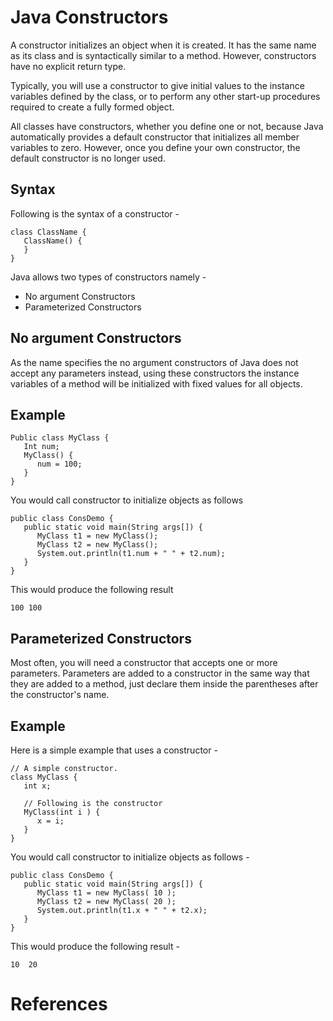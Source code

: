 # Java Constructors

A constructor initializes an object when it is created. It has the same name as its class and is syntactically similar to a method. However, constructors have no explicit return type.

Typically, you will use a constructor to give initial values to the instance variables defined by the class, or to perform any other start-up procedures required to create a fully formed object.

All classes have constructors, whether you define one or not, because Java automatically provides a default constructor that initializes all member variables to zero. However, once you define your own constructor, the default constructor is no longer used.

Syntax
------

Following is the syntax of a constructor -

```
class ClassName {
   ClassName() {
   }
}
```

Java allows two types of constructors namely -

-   No argument Constructors
-   Parameterized Constructors

No argument Constructors
------------------------

As the name specifies the no argument constructors of Java does not accept any parameters instead, using these constructors the instance variables of a method will be initialized with fixed values for all objects.

Example
-------

```
Public class MyClass {
   Int num;
   MyClass() {
      num = 100;
   }
}
```

You would call constructor to initialize objects as follows

```
public class ConsDemo {
   public static void main(String args[]) {
      MyClass t1 = new MyClass();
      MyClass t2 = new MyClass();
      System.out.println(t1.num + " " + t2.num);
   }
}
```

This would produce the following result
```
100 100
```

Parameterized Constructors
--------------------------

Most often, you will need a constructor that accepts one or more parameters. Parameters are added to a constructor in the same way that they are added to a method, just declare them inside the parentheses after the constructor's name.

Example
-------

Here is a simple example that uses a constructor -

```
// A simple constructor.
class MyClass {
   int x;

   // Following is the constructor
   MyClass(int i ) {
      x = i;
   }
}
```

You would call constructor to initialize objects as follows -

```
public class ConsDemo {
   public static void main(String args[]) {
      MyClass t1 = new MyClass( 10 );
      MyClass t2 = new MyClass( 20 );
      System.out.println(t1.x + " " + t2.x);
   }
}
```

This would produce the following result -
```
10  20
```

# References
